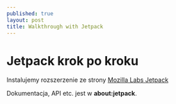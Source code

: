 ```yaml
---
published: true
layout: post
title: Walkthrough with Jetpack
---
```


# Jetpack krok po kroku

Instalujemy rozszerzenie ze strony 
[Mozilla Labs Jetpack](https://jetpack.mozillalabs.com/)

Dokumentacja, API etc. jest w **about:jetpack**.

